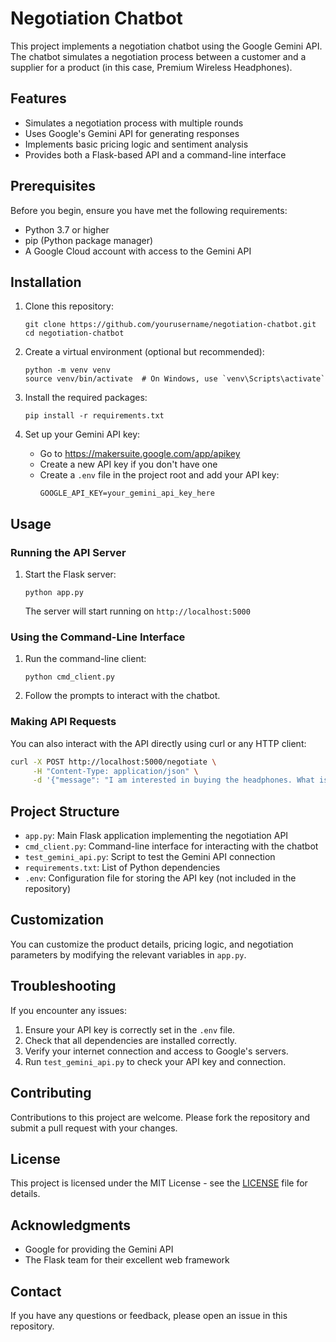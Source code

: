 # Negotiation Chatbot

This project implements a negotiation chatbot using the Google Gemini API. The chatbot simulates a negotiation process between a customer and a supplier for a product (in this case, Premium Wireless Headphones).

## Features

- Simulates a negotiation process with multiple rounds
- Uses Google's Gemini API for generating responses
- Implements basic pricing logic and sentiment analysis
- Provides both a Flask-based API and a command-line interface

## Prerequisites

Before you begin, ensure you have met the following requirements:

- Python 3.7 or higher
- pip (Python package manager)
- A Google Cloud account with access to the Gemini API

## Installation

1. Clone this repository:
   ```
   git clone https://github.com/yourusername/negotiation-chatbot.git
   cd negotiation-chatbot
   ```

2. Create a virtual environment (optional but recommended):
   ```
   python -m venv venv
   source venv/bin/activate  # On Windows, use `venv\Scripts\activate`
   ```

3. Install the required packages:
   ```
   pip install -r requirements.txt
   ```

4. Set up your Gemini API key:
   - Go to https://makersuite.google.com/app/apikey
   - Create a new API key if you don't have one
   - Create a `.env` file in the project root and add your API key:
     ```
     GOOGLE_API_KEY=your_gemini_api_key_here
     ```

## Usage

### Running the API Server

1. Start the Flask server:
   ```
   python app.py
   ```
   The server will start running on `http://localhost:5000`

### Using the Command-Line Interface

1. Run the command-line client:
   ```
   python cmd_client.py
   ```
   
2. Follow the prompts to interact with the chatbot.

### Making API Requests

You can also interact with the API directly using curl or any HTTP client:

```bash
curl -X POST http://localhost:5000/negotiate \
     -H "Content-Type: application/json" \
     -d '{"message": "I am interested in buying the headphones. What is your best price?", "history": []}'
```

## Project Structure

- `app.py`: Main Flask application implementing the negotiation API
- `cmd_client.py`: Command-line interface for interacting with the chatbot
- `test_gemini_api.py`: Script to test the Gemini API connection
- `requirements.txt`: List of Python dependencies
- `.env`: Configuration file for storing the API key (not included in the repository)

## Customization

You can customize the product details, pricing logic, and negotiation parameters by modifying the relevant variables in `app.py`.

## Troubleshooting

If you encounter any issues:

1. Ensure your API key is correctly set in the `.env` file.
2. Check that all dependencies are installed correctly.
3. Verify your internet connection and access to Google's servers.
4. Run `test_gemini_api.py` to check your API key and connection.

## Contributing

Contributions to this project are welcome. Please fork the repository and submit a pull request with your changes.

## License

This project is licensed under the MIT License - see the [LICENSE](LICENSE) file for details.

## Acknowledgments

- Google for providing the Gemini API
- The Flask team for their excellent web framework

## Contact

If you have any questions or feedback, please open an issue in this repository.
